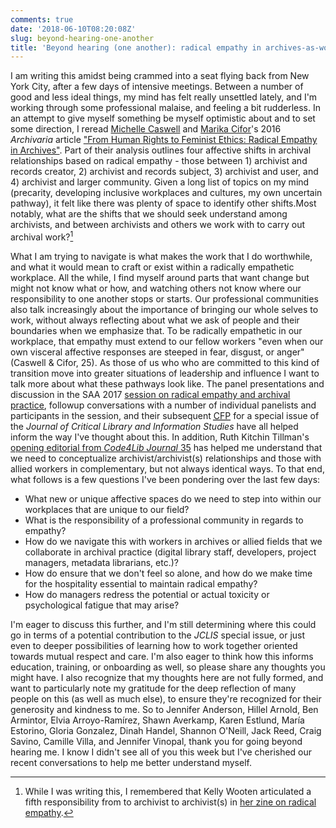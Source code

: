 ```yaml
---
comments: true
date: '2018-06-10T08:20:08Z'
slug: beyond-hearing-one-another
title: 'Beyond hearing (one another): radical empathy in archives-as-workplace'
---
```


I am writing this amidst being crammed into a seat flying back from New York City, after a few days of intensive meetings. Between a number of good and less ideal things, my mind has felt really unsettled lately, and I'm working through some professional malaise, and feeling a bit rudderless. In an attempt to give myself something be myself optimistic about and to set some  direction, I reread <span class="h-cite">[Michelle Caswell](http://www.michellecaswell.org/) and [Marika Cifor](https://marikacifor.com/)'s <time class="dt-published">2016</time> _Archivaria_ article ["From Human Rights to Feminist Ethics: Radical Empathy in Archives"](https://escholarship.org/uc/item/0mb9568h).</span> Part of their analysis outlines four affective shifts in archival relationships based on radical empathy - those between 1) archivist and records creator, 2) archivist and records subject, 3) archivist and user, and 4) archivist and larger community. Given a long list of topics on my mind (precarity, developing inclusive workplaces and cultures, my own uncertain pathway), it felt like there was plenty of space to identify other shifts.<!--more-->Most notably, what are the shifts that we should seek understand among archivists, and between archivists and others we work with to carry out archival work?[^1]

What I am trying to navigate is what makes the work that I do worthwhile, and what it would mean to craft or exist within a radically empathetic workplace. All the while, I find myself around parts that want change but might not know what or how, and watching others not know where our responsibility to one another stops or starts. Our professional communities also talk increasingly about the importance of bringing our whole selves to work, without always reflecting about what we ask of people and their boundaries when we emphasize that. To be radically empathetic in our workplace, that empathy must extend to our fellow workers "even when our own visceral affective responses are steeped in fear, disgust, or anger" (Caswell & Cifor, 25). As those of us who who are committed to this kind of transition move into greater situations of leadership and influence I want to talk more about what these pathways look like. The panel presentations and discussion in the SAA 2017 [session on radical empathy and archival practice](https://archives2017.sched.com/event/ABGy/301-radical-empathy-in-archival-practice), followup conversations with a number of individual panelists and participants in the session, and their subsequent <abbr title="call for papers">[CFP](http://libraryjuicepress.com/journals/index.php/jclis/announcement/view/7)</abbr> for a special issue of the _Journal of Critical Library and Information Studies_ have all helped inform the way I've thought about this. In addition, Ruth Kitchin Tillman's [opening editorial from _Code4Lib Journal_ 35](https://journal.code4lib.org/articles/12232) has helped me understand that we need to conceptualize archivist/archivist(s) relationships and those with allied workers in complementary, but not always identical ways. To that end, what follows is a few questions I've been pondering over the last few days:

* What new or unique affective spaces do we need to step into within our workplaces that are unique to our field?
* What is the responsibility of a professional community in regards to empathy?
* How do we navigate this with workers in archives or allied fields that we collaborate in archival practice (digital library staff, developers, project managers, metadata librarians, etc.)?
* How do ensure that we don't feel so alone, and how do we make time for the hospitality essential to maintain radical empathy?
* How do managers redress the potential or actual toxicity or psychological fatigue that may arise?

I'm eager to discuss this further, and I'm still determining where this could go in terms of a potential contribution to the _JCLIS_ special issue, or just even to deeper possibilities of learning how to work together oriented towards mutual respect and care. I'm also eager to think how this informs education, training, or onboarding as well, so please share any thoughts you might have. I also recognize that my thoughts here are not fully formed, and want to particularly note my gratitude for the deep reflection of many people on this (as well as much else), to ensure they're recognized for their generosity and kindness to me. So to Jennifer Anderson, Hillel Arnold, Ben Armintor, Elvia Arroyo-Ramírez, Shawn Averkamp, Karen Estlund, María Estorino, Gloria Gonzalez, Dinah Handel, Shannon O'Neill, Jack Reed, Craig Savino, Camille Villa, and Jennifer Vinopal, thank you for going beyond hearing me. I know I didn't see all of you this week but I've cherished our recent conversations to help me better understand myself.

[^1]: While I was writing this, I remembered that Kelly Wooten articulated a fifth responsibility from to archivist to archivist(s) in [her zine on radical empathy](https://drive.google.com/file/d/1uFnIZQQDRDOFy--g_SsdWHvLCnHKw9kp/view).  
